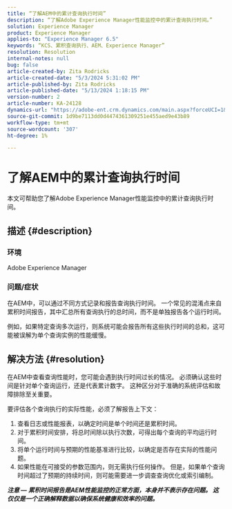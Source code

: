 ```yaml
---
title: “了解AEM中的累计查询执行时间”
description: “了解Adobe Experience Manager性能监控中的累计查询执行时间。”
solution: Experience Manager
product: Experience Manager
applies-to: "Experience Manager 6.5"
keywords: “KCS、累积查询执行、AEM、Experience Manager”
resolution: Resolution
internal-notes: null
bug: false
article-created-by: Zita Rodricks
article-created-date: "5/3/2024 5:31:02 PM"
article-published-by: Zita Rodricks
article-published-date: "5/13/2024 1:18:15 PM"
version-number: 2
article-number: KA-24128
dynamics-url: "https://adobe-ent.crm.dynamics.com/main.aspx?forceUCI=1&pagetype=entityrecord&etn=knowledgearticle&id=afe803e6-7209-ef11-9f8a-6045bd026dc7"
source-git-commit: 1d9be7113dd0d4474361309251e455aed9e43b89
workflow-type: tm+mt
source-wordcount: '307'
ht-degree: 1%

---
```


# 了解AEM中的累计查询执行时间


本文可帮助您了解Adobe Experience Manager性能监控中的累计查询执行时间。

## 描述 {#description}


### 环境

Adobe Experience Manager



### 问题/症状

在AEM中，可以通过不同方式记录和报告查询执行时间。 一个常见的混淆点来自累积时间报告，其中汇总所有查询执行的总时间，而不是单独报告各个运行时间。

例如，如果特定查询多次运行，则系统可能会报告所有这些执行时间的总和，这可能被误解为单个查询实例的性能缓慢。


## 解决方法 {#resolution}


在AEM中查看查询性能时，您可能会遇到执行时间过长的情况。 必须确认这些时间是针对单个查询运行，还是代表累计数字。 这种区分对于准确的系统评估和故障排除至关重要。

要评估各个查询执行的实际性能，必须了解报告上下文：

1. 查看日志或性能报表，以确定时间是单个时间还是累积时间。
2. 对于累积时间安排，将总时间除以执行次数，可得出每个查询的平均运行时间。
3. 将单个运行时间与预期的性能基准进行比较，以确定是否存在实际的性能问题。
4. 如果性能在可接受的参数范围内，则无需执行任何操作。 但是，如果单个查询时间超过了预期的持续时间，则可能需要进一步调查查询优化或索引编制。


<b>*注意 — 累积时间报告是AEM性能监控的正常方面，本身并不表示存在问题。 这仅仅是一个正确解释数据以确保系统健康和效率的问题。</b>*
